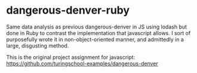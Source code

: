 # dangerous-denver-ruby
Same data analysis as previous dangerous-denver in JS using lodash but done in Ruby to contrast the implementation that javascript allows.
I sort of purposefully wrote it in non-object-oriented manner, and admittedly in a large, disgusting method.

This is the original project assignment for javascript: https://github.com/turingschool-examples/dangerous-denver

